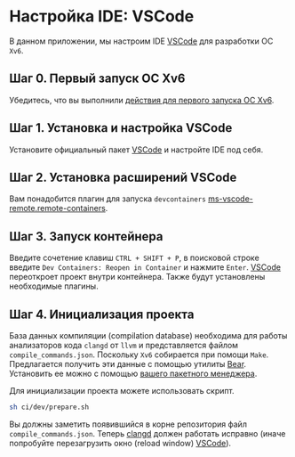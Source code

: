 # Настройка IDE: VSCode

В данном приложении, мы настроим IDE [VSCode][6] для разработки ОС `Xv6`.

## Шаг 0. Первый запуск ОС Xv6

Убедитесь, что вы выполнили [действия для первого запуска ОС Xv6](/doc/setup/linux.md).

## Шаг 1. Установка и настройка VSCode

Установите официальный пакет [VSCode][6] и настройте IDE под себя.

## Шаг 2. Установка расширений VSCode

Вам понадобится плагин для запуска `devcontainers` [ms-vscode-remote.remote-containers][7].

## Шаг 3. Запуск контейнера

Введите сочетение клавиш `CTRL + SHIFT + P`, в поисковой строке введите `Dev Containers: Reopen in Container` и нажмите `Enter`. [VSCode][6] переоткроет проект внутри контейнера. Также будут установлены необходимые плагины.

## Шаг 4. Инициализация проекта

База данных компиляции (compilation database) необходима для работы анализаторов кода `clangd` от `llvm` и представляется файлом `compile_commands.json`. Поскольку `Xv6` собирается при помощи `Make`. Предлагается получить эти данные с помощью утилиты [Bear][4]. Установить ее можно с помощью [вашего пакетного менеджера][5].

Для инициализации проекта можете использовать скрипт.

```bash
sh ci/dev/prepare.sh 
```

Вы должны заметить появившийся в корне репозитория файл `compile_commands.json`. Теперь [clangd][1] должен работать исправно (иначе попробуйте перезагрузить окно (reload window) [VSCode][6]).

[1]: https://clangd.llvm.org/
[4]: https://github.com/rizsotto/Bear
[5]: https://repology.org/project/bear-clang/versions
[6]: https://code.visualstudio.com/
[7]: https://marketplace.visualstudio.com/items?itemName=ms-vscode-remote.remote-containers
